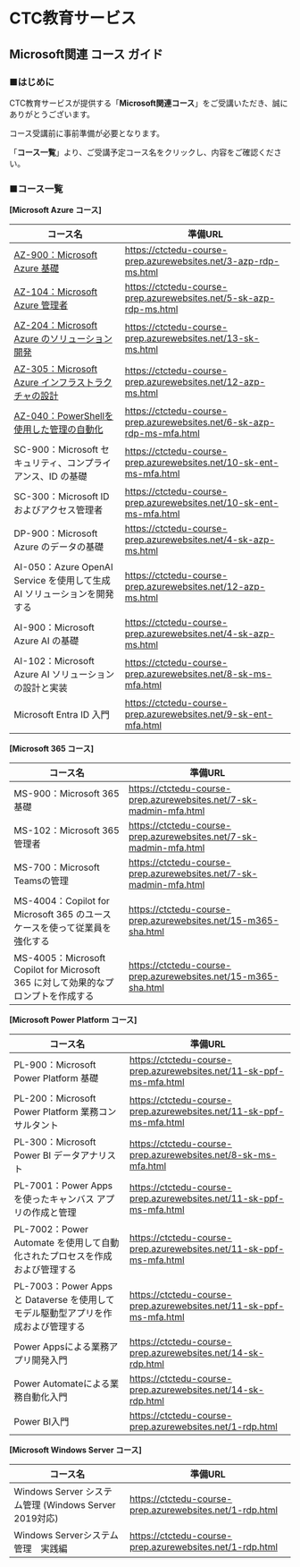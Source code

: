 # CTC教育サービス

## Microsoft関連 コース ガイド



### ■はじめに

CTC教育サービスが提供する「**Microsoft関連コース**」をご受講いただき、誠にありがとうございます。

コース受講前に事前準備が必要となります。

「**コース一覧**」より、ご受講予定コース名をクリックし、内容をご確認ください。



### ■コース一覧

**[Microsoft Azure コース]**

| コース名 | 準備URL |
| ------------------------------------------------------------ | ------------------------------------------------------------ |
| [AZ-900：Microsoft Azure 基礎](https://github.com/ctct-edu/Course-Prep/blobprep03-azp-rdp-ms.md) | https://ctctedu-course-prep.azurewebsites.net/3-azp-rdp-ms.html |
| [AZ-104：Microsoft Azure 管理者](https://github.com/ctct-edu/Course-Prep/blobprep05-sk-azp-rdp-ms.md) | https://ctctedu-course-prep.azurewebsites.net/5-sk-azp-rdp-ms.html |
| [AZ-204：Microsoft Azure のソリューション開発](https://github.com/ctct-edu/Course-Prep/blobprep13-sk-ms.md) | https://ctctedu-course-prep.azurewebsites.net/13-sk-ms.html |
| [AZ-305：Microsoft Azure インフラストラクチャの設計](https://github.com/ctct-edu/Course-Prep/blobprep12-azp-ms.md) | https://ctctedu-course-prep.azurewebsites.net/12-azp-ms.html |
| [AZ-040：PowerShellを使用した管理の自動化](https://github.com/ctct-edu/Course-Prep/blobprep06-sk-azp-rdp-ms-mfa.md) | https://ctctedu-course-prep.azurewebsites.net/6-sk-azp-rdp-ms-mfa.html |
| SC-900：Microsoft セキュリティ、コンプライアンス、ID の基礎  | https://ctctedu-course-prep.azurewebsites.net/10-sk-ent-ms-mfa.html |
| SC-300：Microsoft ID およびアクセス管理者                    | https://ctctedu-course-prep.azurewebsites.net/10-sk-ent-ms-mfa.html |
| DP-900：Microsoft Azure のデータの基礎                       | https://ctctedu-course-prep.azurewebsites.net/4-sk-azp-ms.html |
| AI-050：Azure OpenAI Service を使用して生成 AI ソリューションを開発する | https://ctctedu-course-prep.azurewebsites.net/12-azp-ms.html |
| AI-900：Microsoft Azure AI の基礎                            | https://ctctedu-course-prep.azurewebsites.net/4-sk-azp-ms.html |
| AI-102：Microsoft Azure AI ソリューションの設計と実装        | https://ctctedu-course-prep.azurewebsites.net/8-sk-ms-mfa.html |
| Microsoft Entra ID 入門 | https://ctctedu-course-prep.azurewebsites.net/9-sk-ent-mfa.html |



**[Microsoft 365 コース]**

| コース名                                                     | 準備URL                                                      |
| ------------------------------------------------------------ | ------------------------------------------------------------ |
| MS-900：Microsoft 365 基礎                                   | https://ctctedu-course-prep.azurewebsites.net/7-sk-madmin-mfa.html |
| MS-102：Microsoft 365 管理者                                 | https://ctctedu-course-prep.azurewebsites.net/7-sk-madmin-mfa.html |
| MS-700：Microsoft Teamsの管理                                | https://ctctedu-course-prep.azurewebsites.net/7-sk-madmin-mfa.html |
| MS-4004：Copilot for Microsoft 365 のユース ケースを使って従業員を強化する | https://ctctedu-course-prep.azurewebsites.net/15-m365-sha.html |
| MS-4005：Microsoft Copilot for Microsoft 365 に対して効果的なプロンプトを作成する | https://ctctedu-course-prep.azurewebsites.net/15-m365-sha.html |



**[Microsoft Power Platform コース]**

| コース名                                                     | 準備URL                                                      |
| ------------------------------------------------------------ | ------------------------------------------------------------ |
| PL-900：Microsoft Power Platform 基礎                        | https://ctctedu-course-prep.azurewebsites.net/11-sk-ppf-ms-mfa.html |
| PL-200：Microsoft Power Platform 業務コンサルタント          | https://ctctedu-course-prep.azurewebsites.net/11-sk-ppf-ms-mfa.html |
| PL-300：Microsoft Power BI データアナリスト                  | https://ctctedu-course-prep.azurewebsites.net/8-sk-ms-mfa.html |
| PL-7001：Power Apps を使ったキャンバス アプリの作成と管理    | https://ctctedu-course-prep.azurewebsites.net/11-sk-ppf-ms-mfa.html |
| PL-7002：Power Automate を使用して自動化されたプロセスを作成および管理する | https://ctctedu-course-prep.azurewebsites.net/11-sk-ppf-ms-mfa.html |
| PL-7003：Power Apps と Dataverse を使用してモデル駆動型アプリを作成および管理する | https://ctctedu-course-prep.azurewebsites.net/11-sk-ppf-ms-mfa.html |
| Power Appsによる業務アプリ開発入門                           | https://ctctedu-course-prep.azurewebsites.net/14-sk-rdp.html |
| Power Automateによる業務自動化入門                           | https://ctctedu-course-prep.azurewebsites.net/14-sk-rdp.html |
| Power BI入門                                                 | https://ctctedu-course-prep.azurewebsites.net/1-rdp.html     |



**[Microsoft Windows Server コース]**

| コース名                                              | 準備URL                                                  |
| ----------------------------------------------------- | -------------------------------------------------------- |
| Windows Server システム管理 (Windows Server 2019対応) | https://ctctedu-course-prep.azurewebsites.net/1-rdp.html |
| Windows Serverシステム管理　実践編                    | https://ctctedu-course-prep.azurewebsites.net/1-rdp.html |

